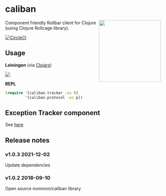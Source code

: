 # caliban

<img src="https://upload.wikimedia.org/wikipedia/en/7/77/Caliban_Comics.jpg" align="right"  height="200px" />

Component friendly Rollbar client for Clojure (using Clojure Rollcage library).

[![CircleCI](https://circleci.com/gh/nomnom-insights/nomnom.caliban.svg?style=svg)](https://circleci.com/gh/nomnom-insights/nomnom.caliban)

## Usage

**Leiningen** (via [Clojars](https://clojars.org/nomnom/caliban))

![](https://img.shields.io/clojars/v/nomnom/caliban.svg)


**REPL**

```clojure
(require '[caliban.tracker :as t]
         '[caliban.protocol :as p])
```

## Exception Tracker component

See [here](doc/tracker.md)

## Release notes

### v1.0.3 2021-12-02

Update dependencies

### v1.0.2 2018-09-10
Open source nomnom/caliban library
